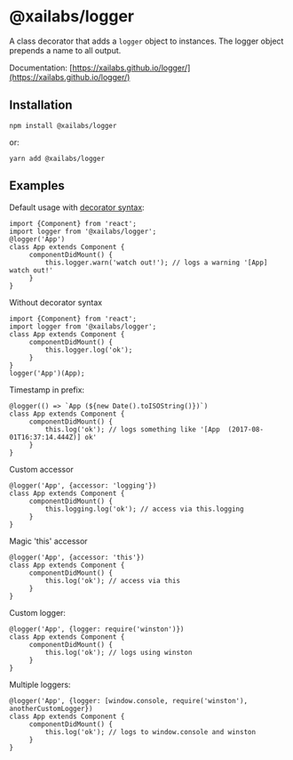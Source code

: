 # @xailabs/logger

A class decorator that adds a `logger` object to instances.
The logger object prepends a name to all output.

Documentation: [https://xailabs.github.io/logger/](https://xailabs.github.io/logger/)

## Installation

    npm install @xailabs/logger

or:

    yarn add @xailabs/logger

## Examples

Default usage with [decorator syntax](https://www.npmjs.com/package/babel-plugin-transform-decorators-legacy):

    import {Component} from 'react';
    import logger from '@xailabs/logger';
    @logger('App')
    class App extends Component {
         componentDidMount() {
             this.logger.warn('watch out!'); // logs a warning '[App] watch out!'
         }
    }

Without decorator syntax

    import {Component} from 'react';
    import logger from '@xailabs/logger';
    class App extends Component {
         componentDidMount() {
             this.logger.log('ok');
         }
    }
    logger('App')(App);

Timestamp in prefix:

    @logger(() => `App (${new Date().toISOString()})`)
    class App extends Component {
         componentDidMount() {
             this.log('ok'); // logs something like '[App  (2017-08-01T16:37:14.444Z)] ok'
         }
    }   

Custom accessor

    @logger('App', {accessor: 'logging'})
    class App extends Component {
         componentDidMount() {
             this.logging.log('ok'); // access via this.logging
         }
    }   

Magic 'this' accessor

    @logger('App', {accessor: 'this'})
    class App extends Component {
         componentDidMount() {
             this.log('ok'); // access via this
         }
    }   

Custom logger:

    @logger('App', {logger: require('winston')})
    class App extends Component {
         componentDidMount() {
             this.log('ok'); // logs using winston
         }
    }   

Multiple loggers:

    @logger('App', {logger: [window.console, require('winston'), anotherCustomLogger})
    class App extends Component {
         componentDidMount() {
             this.log('ok'); // logs to window.console and winston
         }
    }   
